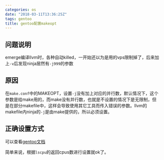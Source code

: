 ```yaml
---
categories: os
date: "2018-03-11T13:36:25Z"
tags: gentoo
title: gentoo配置makeopt
---
```


## 问题说明
emerge编译llvm时，各种自动killed，一开始还以为是用的vps限制掉了，后来加上`-v`后发现ninja居然有`-j999`的参数
<!--more-->

## 原因
在`make.conf`中的MAKEOPT，设置`-j`没有加上对应的并行数，默认情况下，这个参数是给make用的，而make没有并行数，也就是不设置的情况下是无限制，但是在部分makefile中，这样会导致使用其它工具而传入错误的参数。llvm的makefile内ninja的`-j`是由make提供的，所以必须设置。

## 正确设置方式
可以查看[gentoo文档](https://wiki.gentoo.org/wiki/MAKEOPTS)

简单来说，根据`lscpu`的返回cpus数进行设置就ok了。



